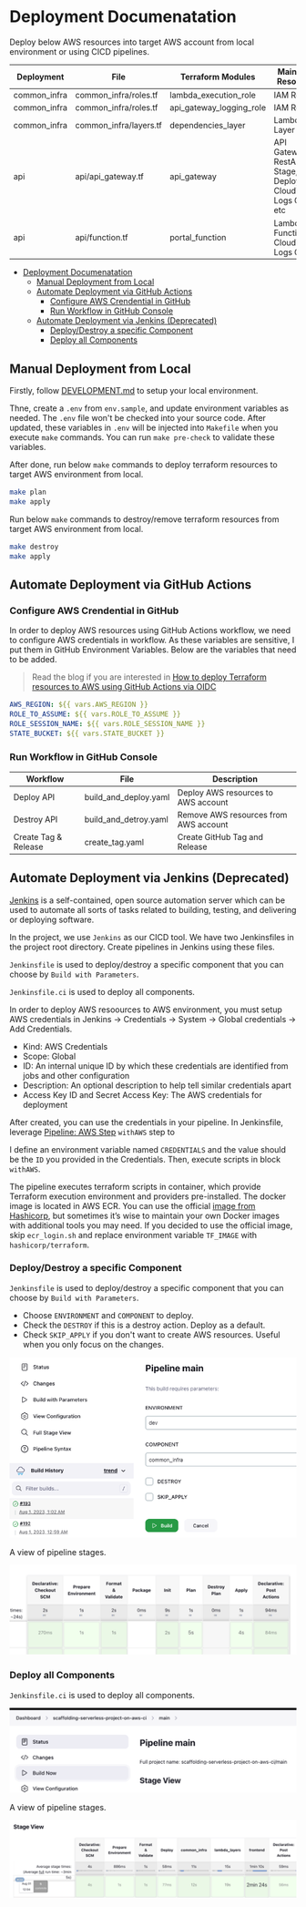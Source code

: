 # Deployment Documenatation

Deploy below AWS resources into target AWS account from local environment or using CICD pipelines.

| Deployment   | File                   | Terraform Modules        | Main AWS Resources                                                 |
| ------------ | ---------------------- | ------------------------ | ------------------------------------------------------------------ |
| common_infra | common_infra/roles.tf  | lambda_execution_role    | IAM Role                                                           |
| common_infra | common_infra/roles.tf  | api_gateway_logging_role | IAM Role                                                           |
| common_infra | common_infra/layers.tf | dependencies_layer       | Lambda Layer                                                       |
| api          | api/api_gateway.tf     | api_gateway              | API Gateway RestAPI, Stage, Deployment, CloudWatch Logs Group, etc |
| api          | api/function.tf        | portal_function          | Lambda Function, CloudWatch Logs Group                             |

- [Deployment Documenatation](#deployment-documenatation)
	- [Manual Deployment from Local](#manual-deployment-from-local)
	- [Automate Deployment via GitHub Actions](#automate-deployment-via-github-actions)
		- [Configure AWS Crendential in GitHub](#configure-aws-crendential-in-github)
		- [Run Workflow in GitHub Console](#run-workflow-in-github-console)
	- [Automate Deployment via Jenkins (Deprecated)](#automate-deployment-via-jenkins-deprecated)
		- [Deploy/Destroy a specific Component](#deploydestroy-a-specific-component)
		- [Deploy all Components](#deploy-all-components)

## Manual Deployment from Local

Firstly, follow [DEVELOPMENT.md](DEVELOPMENT.md) to setup your local environment.

Thne, create a `.env` from `env.sample`, and update environment variables as needed. The `.env` file won't be checked into your source code. After updated, these variables in `.env` will be injected into `Makefile` when you execute `make` commands. You can run `make pre-check` to validate these variables.

After done, run below `make` commands to deploy terraform resources to target AWS environment from local.

```bash
make plan
make apply
```

Run below `make` commands to destroy/remove terraform resources from target AWS environment from local.

```bash
make destroy
make apply
```

## Automate Deployment via GitHub Actions

### Configure AWS Crendential in GitHub

In order to deploy AWS resources using GitHub Actions workflow, we need to configure AWS credentials in workflow. As these variables are sensitive, I put them in GitHub Environment Variables. Below are the variables that need to be added.

> Read the blog if you are interested in [How to deploy Terraform resources to AWS using GitHub Actions via OIDC](https://dev.to/camillehe1992/deploy-terraform-resources-to-aws-using-github-actions-via-oidc-3b9g)

```yaml
AWS_REGION: ${{ vars.AWS_REGION }}
ROLE_TO_ASSUME: ${{ vars.ROLE_TO_ASSUME }}
ROLE_SESSION_NAME: ${{ vars.ROLE_SESSION_NAME }}
STATE_BUCKET: ${{ vars.STATE_BUCKET }}
```

### Run Workflow in GitHub Console

| Workflow             | File                  | Description                           |
| -------------------- | --------------------- | ------------------------------------- |
| Deploy API           | build_and_deploy.yaml | Deploy AWS resources to AWS account   |
| Destroy API          | build_and_detroy.yaml | Remove AWS resources from AWS account |
| Create Tag & Release | create_tag.yaml       | Create GitHub Tag and Release         |

## Automate Deployment via Jenkins (Deprecated)

[Jenkins](https://www.jenkins.io/doc/) is a self-contained, open source automation server which can be used to automate all sorts of tasks related to building, testing, and delivering or deploying software.

In the project, we use `Jenkins` as our CICD tool. We have two Jenkinsfiles in the project root directory. Create pipelines in Jenkins using these files.

`Jenkinsfile` is used to deploy/destroy a specific component that you can choose by `Build with Parameters`.

`Jenkinsfile.ci` is used to deploy all components.

In order to deploy AWS resoources to AWS environment, you must setup AWS credentials in Jenkins -> Credentials -> System -> Global credentials -> Add Credentials.

- Kind: AWS Credentials
- Scope: Global
- ID: An internal unique ID by which these credentials are identified from jobs and other configuration
- Description: An optional description to help tell similar credentials apart
- Access Key ID and Secret Access Key: The AWS credentials for deployment

After created, you can use the credentials in your pipeline. In Jenkinsfile, leverage [Pipeline: AWS Step](https://www.jenkins.io/doc/pipeline/steps/pipeline-aws/) `withAWS` step to

I define an environment variable named `CREDENTIALS` and the value should be the `ID` you provided in the Credentials. Then, execute scripts in block `withAWS`.

The pipeline executes terraform scripts in container, which provide Terraform execution environment and providers pre-installed. The docker image is located in AWS ECR. You can use the official [image from Hashicorp](https://hub.docker.com/r/hashicorp/terraform/), but sometimes it’s wise to maintain your own Docker images with additional tools you may need. If you decided to use the official image, skip `ecr_login.sh` and replace environment variable `TF_IMAGE` with `hashicorp/terraform`.

### Deploy/Destroy a specific Component

 `Jenkinsfile` is used to deploy/destroy a specific component that you can choose by `Build with Parameters`.

- Choose `ENVIRONMENT` and `COMPONENT` to deploy.
- Check the `DESTROY` if this is a destroy action. Deploy as a default.
- Check `SKIP_APPLY` if you don't want to create AWS resources. Useful when you only focus on the changes.

![Build with Parameters](./images/jenkins-screenshot.png)

A view of pipeline stages.

![Stage View](./images/stage-view.png)

### Deploy all Components

`Jenkinsfile.ci` is used to deploy all components.

![Build Now](./images/build-now.png)

A view of pipeline stages.

![Stage View CI](./images/stage-view-ci.png)
